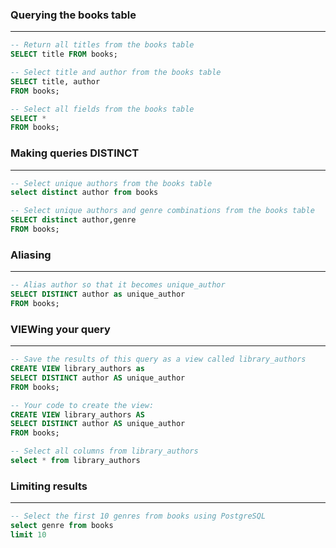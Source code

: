 ### Querying the books table
_________________________________________

```sql
-- Return all titles from the books table
SELECT title FROM books;

-- Select title and author from the books table
SELECT title, author
FROM books;

-- Select all fields from the books table
SELECT *
FROM books;
```

### Making queries DISTINCT
_________________________________________
```sql
-- Select unique authors from the books table  
select distinct author from books

-- Select unique authors and genre combinations from the books table  
SELECT distinct author,genre
FROM books;
```

### Aliasing
_________________________________________
```sql
-- Alias author so that it becomes unique_author  
SELECT DISTINCT author as unique_author
FROM books;
```

### VIEWing your query
_________________________________________
```sql
-- Save the results of this query as a view called library_authors  
CREATE VIEW library_authors as
SELECT DISTINCT author AS unique_author
FROM books;

-- Your code to create the view:  
CREATE VIEW library_authors AS
SELECT DISTINCT author AS unique_author
FROM books;

-- Select all columns from library_authors  
select * from library_authors
```

### Limiting results
_________________________________________
```sql
-- Select the first 10 genres from books using PostgreSQL
select genre from books
limit 10
```
